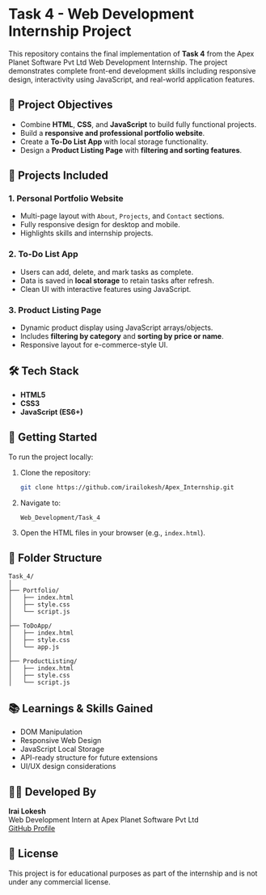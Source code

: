 # Task 4 - Web Development Internship Project

This repository contains the final implementation of **Task 4** from the Apex Planet Software Pvt Ltd Web Development Internship. The project demonstrates complete front-end development skills including responsive design, interactivity using JavaScript, and real-world application features.

## 📌 Project Objectives

- Combine **HTML**, **CSS**, and **JavaScript** to build fully functional projects.
- Build a **responsive and professional portfolio website**.
- Create a **To-Do List App** with local storage functionality.
- Design a **Product Listing Page** with **filtering and sorting features**.

## 🔧 Projects Included

### 1. Personal Portfolio Website
- Multi-page layout with `About`, `Projects`, and `Contact` sections.
- Fully responsive design for desktop and mobile.
- Highlights skills and internship projects.

### 2. To-Do List App
- Users can add, delete, and mark tasks as complete.
- Data is saved in **local storage** to retain tasks after refresh.
- Clean UI with interactive features using JavaScript.

### 3. Product Listing Page
- Dynamic product display using JavaScript arrays/objects.
- Includes **filtering by category** and **sorting by price or name**.
- Responsive layout for e-commerce-style UI.

## 🛠️ Tech Stack

- **HTML5**
- **CSS3**
- **JavaScript (ES6+)**

## 🚀 Getting Started

To run the project locally:

1. Clone the repository:
   ```bash
   git clone https://github.com/irailokesh/Apex_Internship.git
   ```
2. Navigate to:
   ```
   Web_Development/Task_4
   ```
3. Open the HTML files in your browser (e.g., `index.html`).

## 📁 Folder Structure

```
Task_4/
│
├── Portfolio/
│   ├── index.html
│   ├── style.css
│   └── script.js
│
├── ToDoApp/
│   ├── index.html
│   ├── style.css
│   └── app.js
│
├── ProductListing/
│   ├── index.html
│   ├── style.css
│   └── script.js
```

## 📚 Learnings & Skills Gained

- DOM Manipulation
- Responsive Web Design
- JavaScript Local Storage
- API-ready structure for future extensions
- UI/UX design considerations

## 🧑‍💻 Developed By

**Irai Lokesh**  
Web Development Intern at Apex Planet Software Pvt Ltd  
[GitHub Profile](https://github.com/irailokesh)

## 📜 License

This project is for educational purposes as part of the internship and is not under any commercial license.
